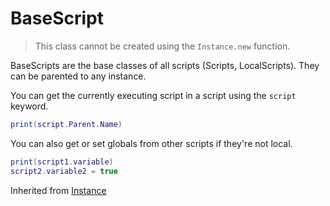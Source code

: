 # BaseScript

> This class cannot be created using the `Instance.new` function.

BaseScripts are the base classes of all scripts (Scripts, LocalScripts). They can be parented to any instance.

You can get the currently executing script in a script using the `script` keyword.

```lua
print(script.Parent.Name)
```

You can also get or set globals from other scripts if they're not local.

```lua
print(script1.variable)
script2.variable2 = true
```

Inherited from [Instance](../Instance)
